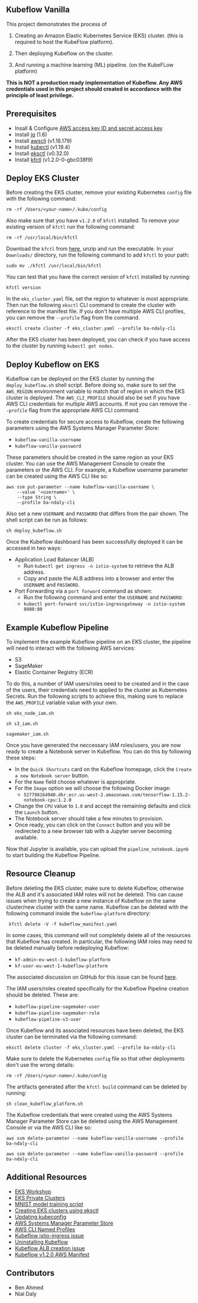 ## Kubeflow Vanilla
This project demonstrates the process of 

1) Creating an Amazon Elastic Kubernetes Service (EKS) cluster. (this is required to host the KubeFlow platform).

2) Then deploying Kubeflow on the cluster.

3) And running a machine learning (ML) pipeline. (on the KubeFLow platform)

**This is NOT a production ready implementation of Kubeflow. Any AWS credentials used in this project should created in accordance with the principle of least privilege.**

## Prerequisites
- Insall & Configure [AWS access key ID and secret access key](https://docs.aws.amazon.com/IAM/latest/UserGuide/getting-started_create-delegated-user.html)
- Install [jq](https://stedolan.github.io/jq/download/) (1.6)
- Install [awscli](https://docs.aws.amazon.com/cli/latest/userguide/install-cliv1.html) (v1.18.179)
- Install [kubectl](https://kubernetes.io/docs/tasks/tools/install-kubectl/#install-kubectl) (v1.19.4)
- Install [eksctl](https://eksctl.io) (v0.32.0)
- Install [kfctl](https://github.com/kubeflow/kfctl/releases/tag/v1.2.0) (v1.2.0-0-gbc038f9)

## Deploy EKS Cluster
Before creating the EKS cluster, remove your existing Kubernetes `config` file with the following command:
```
rm -rf /Users/<your-name>/.kube/config
```

Also make sure that you have `v1.2.0` of `kfctl` installed. To remove your existing version of `kfctl` run the following command:
```
rm -rf /usr/local/bin/kfctl
```

Download the `kfctl` from [here](https://github.com/kubeflow/kfctl/releases/tag/v1.2.0), unzip and run the executable. In your `Downloads/` directory, run the following command to add `kfctl` to your path:
```
sudo mv ./kfctl /usr/local/bin/kfctl
```

You can test that you have the correct version of `kfctl` installed by running:
```
kfctl version
```

In the `eks_cluster.yaml` file, set the region to whatever is most appropriate. Then run the following `eksctl` CLI command to create the cluster with reference to the manifest file. If you don't have multiple AWS CLI profiles, you can remove the `--profile` flag from the command.
```
eksctl create cluster -f eks_cluster.yaml --profile ba-ndaly-cli
```

After the EKS cluster has been deployed, you can check if you have access to the cluster by running `kubectl get nodes`.

## Deploy Kubeflow on EKS
Kubeflow can be deployed on the EKS cluster by running the `deploy_kubeflow.sh` shell script. Before doing so, make sure to set the `AWS_REGION` environment variable to match that of region in which the EKS cluster is deployed. The `AWS_CLI_PROFILE` should also be set if you have AWS CLI credentials for multiple AWS accounts. If not you can remove the `--profile` flag from the appropriate AWS CLI command.

To create credentials for secure access to Kubeflow, create the following parameters using the AWS Systems Manager Parameter Store:
- `kubeflow-vanilla-username`
- `kubeflow-vanilla-password`

These parameters should be created in the same region as your EKS cluster. You can use the AWS Management Console to create the parameters or the AWS CLI. For example, a Kubeflow username parameter can be created using the AWS CLI like so:
```
aws ssm put-parameter --name kubeflow-vanilla-username \
    --value '<username>' \
    --type String \
    --profile ba-ndaly-cli
```

Also set a new `USERNAME` and `PASSWORD` that differs from the pair shown. The shell script can be run as follows:
```
sh deploy_kubeflow.sh
```

Once the Kubeflow dashboard has been successfully deployed it can be accessed in two ways:
- Application Load Balancer (ALB)
    - Run `kubectl get ingress -n istio-system` to retrieve the ALB address.
    - Copy and paste the ALB address into a browser and enter the `USERNAME` and `PASSWORD`.
- Port Forwarding via a `port forward` command as shown:
    - Run the following command and enter the `USERNAME` and `PASSWORD`:
    - `kubectl port-forward svc/istio-ingressgateway -n istio-system 8080:80`

## Example Kubeflow Pipeline
To implement the example Kubeflow pipeline on an EKS cluster, the pipeline will need to interact with the following AWS services:
- S3
- SageMaker
- Elastic Container Registry (ECR)

To do this, a number of IAM users/roles need to be created and in the case of the users, their credentials need to applied to the cluster as Kubernetes Secrets. Run the following scripts to achieve this, making sure to replace the `AWS_PROFILE` variable value with your own.
```
sh eks_node_iam.sh

sh s3_iam.sh

sagemaker_iam.sh
```

Once you have generated the neccessary IAM roles/users, you are now ready to create a Notebook server in Kubeflow. You can do this by following these steps:
- In the `Quick Shortcuts` card on the Kubeflow homepage, click the `Create a new Notebook server` button.
- For the `Name` field choose whatever is appropriate.
- For the `Image` option we will choose the following Docker image:
    - `527798164940.dkr.ecr.us-west-2.amazonaws.com/tensorflow-1.15.2-notebook-cpu:1.2.0`
- Change the `CPU` value to `1.0` and accept the remaining defaults and click the `Launch` button.
- The Notebook server should take a few minutes to provision.
- Once ready, you can click on the `Connect` button and you will be redirected to a new browser tab with a Jupyter server becoming available.

Now that Jupyter is available, you can upload the `pipeline_notebook.ipynb` to start building the Kubeflow Pipeline.

## Resource Cleanup
Before deleting the EKS cluster, make sure to delete Kubeflow, otherwise the ALB and it's associated IAM roles will not be deleted. This can cause issues when trying to create a new instance of Kubeflow on the same cluster/new cluster with the same name. Kubeflow can be deleted with the following command inside the `kubeflow-platform` directory:
```
 kfctl delete -V -f kubeflow_manifest.yaml
```

In some cases, this command will not completely delete all of the resources that Kubeflow has created. In particular, the following IAM roles may need to be deleted manually before redeploying Kubeflow:
- `kf-admin-eu-west-1-kubeflow-platform`
- `kf-user-eu-west-1-kubeflow-platform`

The associated discussion on GitHub for this issue can be found [here](https://github.com/kubeflow/manifests/issues/1421).

The IAM users/roles created specifically for the Kubeflow Pipeline creation should be deleted. These are:
- `kubeflow-pipeline-sagemaker-user`
- `kubeflow-pipeline-sagemaker-role`
- `kubeflow-pipeline-s3-user`


Once Kubeflow and its associated resources have been deleted, the EKS cluster can be terminated via the following command:
```
eksctl delete cluster -f eks_cluster.yaml --profile ba-ndaly-cli 
```

Make sure to delete the Kubernetes `config` file so that other deployments don't use the wrong details:
```
rm -rf /Users/<your-name>/.kube/config
```

The artifacts generated after the `kfctl build` command can be deleted by running:
```
sh clean_kubeflow_platform.sh
```

The Kubeflow credentials that were created using the AWS Systems Manager Parameter Store can be deleted using the AWS Management Console or via the AWS CLI like so:
```
aws ssm delete-parameter --name kubeflow-vanilla-username --profile ba-ndaly-cli

aws ssm delete-parameter --name kubeflow-vanilla-password --profile ba-ndaly-cli
```

## Additional Resources
- [EKS Workshop](https://eksworkshop.com/)
- [EKS Private Clusters](https://eksctl.io/usage/eks-private-cluster/)
- [MNIST model training script](https://www.eksworkshop.com/advanced/420_kubeflow/kubeflow.files/mnist-tensorflow-jupyter.py)
- [Creating EKS clusters using eksctl](https://eksctl.io/usage/creating-and-managing-clusters/)
- [Updating kubeconfig](https://aws.amazon.com/premiumsupport/knowledge-center/eks-api-server-unauthorized-error/)
- [AWS Systems Manager Parameter Store](https://docs.aws.amazon.com/systems-manager/latest/userguide/systems-manager-parameter-store.html)
- [AWS CLI Named Profiles](https://docs.aws.amazon.com/cli/latest/userguide/cli-configure-profiles.html)
- [Kubeflow istio-ingress issue](https://github.com/kubeflow/kubeflow/issues/5192)
- [Uninstalling Kubeflow](https://www.kubeflow.org/docs/aws/deploy/uninstall-kubeflow/)
- [Kubeflow ALB creation issue](https://github.com/kubeflow/kubeflow/issues/3891)
- [Kubeflow v1.2.0 AWS Manifest](https://github.com/kubeflow/manifests/blob/master/kfdef/kfctl_aws.v1.2.0.yaml)

## Contributors
- Ben Ahmed
- Nial Daly
